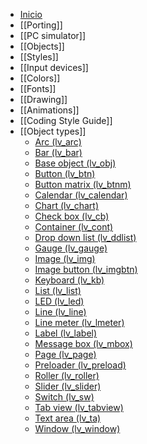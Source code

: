 * [Inicio](Home_es)
* [[Porting]]
* [[PC simulator]]
* [[Objects]]
* [[Styles]]
* [[Input devices]]
* [[Colors]]
* [[Fonts]]
* [[Drawing]]
* [[Animations]] 
* [[Coding Style Guide]]
* [[Object types]]
  * [Arc (lv_arc)](https://github.com/littlevgl/lvgl/wiki/Arc)
  * [Bar (lv_bar)](https://github.com/littlevgl/lvgl/wiki/Bar)
  * [Base object (lv_obj)](https://github.com/littlevgl/lvgl/wiki/Base-object)
  * [Button (lv_btn)](https://github.com/littlevgl/lvgl/wiki/Button)
  * [Button matrix (lv_btnm)](https://github.com/littlevgl/lvgl/wiki/Button-matrix )
  * [Calendar (lv_calendar)](https://github.com/littlevgl/lvgl/wiki/Calendar)
  * [Chart (lv_chart)](https://github.com/littlevgl/lvgl/wiki/Chart)
  * [Check box (lv_cb)](https://github.com/littlevgl/lvgl/wiki/Check-box)
  * [Container (lv_cont)](https://github.com/littlevgl/lvgl/wiki/Container)
  * [Drop down list (lv_ddlist)](https://github.com/littlevgl/lvgl/wiki/Drop-down-list)
  * [Gauge (lv_gauge)](https://github.com/littlevgl/lvgl/wiki/Gauge)
  * [Image (lv_img)](https://github.com/littlevgl/lvgl/wiki/Image)
  * [Image button (lv_imgbtn)](https://github.com/littlevgl/lvgl/wiki/Image-button)
  * [Keyboard (lv_kb)](https://github.com/littlevgl/lvgl/wiki/Keyboard)
  * [List (lv_list)](https://github.com/littlevgl/lvgl/wiki/List)
  * [LED (lv_led)](https://github.com/littlevgl/lvgl/wiki/LED)
  * [Line (lv_line)](https://github.com/littlevgl/lvgl/wiki/Line)
  * [Line meter (lv_lmeter)](https://github.com/littlevgl/lvgl/wiki/Line-meter)
  * [Label (lv_label)](https://github.com/littlevgl/lvgl/wiki/Label)
  * [Message box (lv_mbox)](https://github.com/littlevgl/lvgl/wiki/Message-box)
  * [Page (lv_page)](https://github.com/littlevgl/lvgl/wiki/Page)
  * [Preloader (lv_preload)](https://github.com/littlevgl/lvgl/wiki/Preloader)
  * [Roller (lv_roller)](https://github.com/littlevgl/lvgl/wiki/Roller)
  * [Slider (lv_slider)](https://github.com/littlevgl/lvgl/wiki/Slider)
  * [Switch (lv_sw)](https://github.com/littlevgl/lvgl/wiki/Switch)
  * [Tab view (lv_tabview)](https://github.com/littlevgl/lvgl/wiki/Tab-view)
  * [Text area (lv_ta)](https://github.com/littlevgl/lvgl/wiki/Text-area)
  * [Window (lv_window)](https://github.com/littlevgl/lvgl/wiki/Window)
